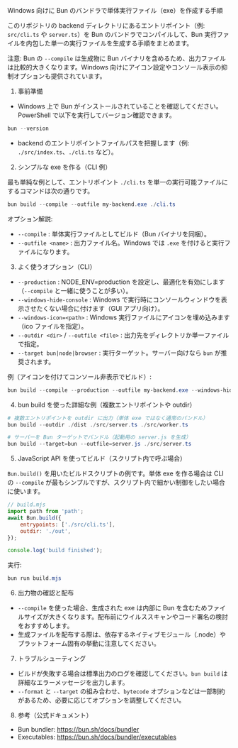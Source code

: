 Windows 向けに Bun のバンドラで単体実行ファイル（exe）を作成する手順

このリポジトリの backend ディレクトリにあるエントリポイント（例: `src/cli.ts` や `server.ts`）を Bun のバンドラでコンパイルして、Bun 実行ファイルを内包した単一の実行ファイルを生成する手順をまとめます。

注意: Bun の `--compile` は生成物に Bun バイナリを含めるため、出力ファイルは比較的大きくなります。Windows 向けにアイコン設定やコンソール表示の抑制オプションも提供されています。

1) 事前準備

- Windows 上で Bun がインストールされていることを確認してください。PowerShell で以下を実行してバージョン確認できます。

```powershell
bun --version
```

- backend のエントリポイントファイルパスを把握します（例: `./src/index.ts`、`./cli.ts` など）。

2) シンプルな exe を作る（CLI 例）

最も単純な例として、エントリポイント `./cli.ts` を単一の実行可能ファイルにするコマンドは次の通りです。

```powershell
bun build --compile --outfile my-backend.exe ./cli.ts
```

オプション解説:
- `--compile` : 単体実行ファイルとしてビルド（Bun バイナリを同梱）。
- `--outfile <name>` : 出力ファイル名。Windows では `.exe` を付けると実行ファイルになります。

3) よく使うオプション（CLI）

- `--production` : NODE_ENV=production を設定し、最適化を有効にします（`--compile` と一緒に使うことが多い）。
- `--windows-hide-console` : Windows で実行時にコンソールウィンドウを表示させたくない場合に付けます（GUI アプリ向け）。
- `--windows-icon=<path>` : Windows 実行ファイルにアイコンを埋め込みます（ico ファイルを指定）。
- `--outdir <dir>` / `--outfile <file>` : 出力先をディレクトリか単一ファイルで指定。
- `--target bun|node|browser` : 実行ターゲット。サーバー向けなら `bun` が推奨されます。

例（アイコンを付けてコンソール非表示でビルド）:

```powershell
bun build --compile --production --outfile my-backend.exe --windows-hide-console --windows-icon=./assets/app.ico ./src/cli.ts
```

4) bun build を使った詳細な例（複数エントリポイントや outdir）

```powershell
# 複数エントリポイントを outdir に出力（単体 exe ではなく通常のバンドル）
bun build --outdir ./dist ./src/server.ts ./src/worker.ts

# サーバーを Bun ターゲットでバンドル（起動用の server.js を生成）
bun build --target=bun --outfile=server.js ./src/server.ts
```

5) JavaScript API を使ってビルド（スクリプト内で呼ぶ場合）

`Bun.build()` を用いたビルドスクリプトの例です。単体 exe を作る場合は CLI の `--compile` が最もシンプルですが、スクリプト内で細かい制御をしたい場合に使います。

```js
// build.mjs
import path from 'path';
await Bun.build({
	entrypoints: ['./src/cli.ts'],
	outdir: './out',
});

console.log('build finished');
```

実行:

```powershell
bun run build.mjs
```

6) 出力物の確認と配布

- `--compile` を使った場合、生成された exe は内部に Bun を含むためファイルサイズが大きくなります。配布前にウイルススキャンやコード署名の検討をおすすめします。
- 生成ファイルを配布する際は、依存するネイティブモジュール（.node）やプラットフォーム固有の挙動に注意してください。

7) トラブルシューティング

- ビルドが失敗する場合は標準出力のログを確認してください。`bun build` は詳細なエラーメッセージを出力します。
- `--format` と `--target` の組み合わせ、`bytecode` オプションなどは一部制約があるため、必要に応じてオプションを調整してください。

8) 参考（公式ドキュメント）

- Bun bundler: https://bun.sh/docs/bundler
- Executables: https://bun.sh/docs/bundler/executables

